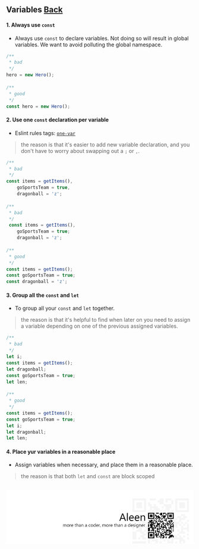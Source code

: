 ## Variables [**Back**](./../README.md)

#### 1. Always use `const`

- Always use `const` to declare variables. Not doing so will result in global variables. We want to avoid polluting the global namespace.

```js
/**
 * bad
 */
hero = new Hero();

/**
 * good
 */
const hero = new Hero();
```

#### 2. Use one `const` declaration per variable

- Eslint rules tags: [`one-var`](http://eslint.org/docs/rules/one-var.html)

> the reason is that it's easier to add new variable declaration, and you don't have to worry about swapping out a `;` or `,`.

```js
/**
 * bad
 */
const items = getItems(),
    goSportsTeam = true,
    dragonball = 'z';

/**
 * bad
 */
 const items = getItems(),
    goSportsTeam = true;
    dragonball = 'z';
    
/**
 * good
 */
const items = getItems();
const goSportsTeam = true;
const dragonball = 'z';
```

#### 3. Group all the `const` and `let`

- To group all your `const` and `let` together.

> the reason is that it's helpful to find when later on you need to assign a variable depending on one of the previous assigned variables.

```js
/**
 * bad
 */
let i;
const items = getItems();
let dragonball;
const goSportsTeam = true;
let len;

/**
 * good
 */
const items = getItems();
const goSportsTeam = true;
let i;
let dragonball;
let len;
```

#### 4. Place yur variables in a reasonable place

- Assign variables when necessary, and place them in a reasonable place.

> the reason is that both `let` and `const` are block scoped

```js
```


<a href="http://aleen42.github.io/" target="_blank" ><img src="./../pic/tail.gif"></a>